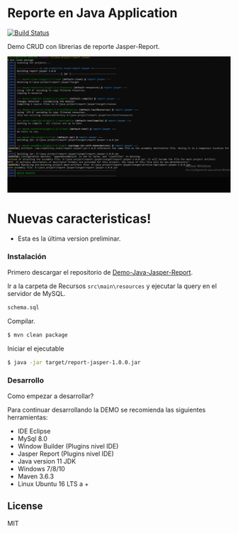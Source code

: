# Reporte en Java Application

[![Build Status](https://travis-ci.org/joemccann/dillinger.svg?branch=master)](https://travis-ci.org/joemccann/dillinger)

Demo CRUD con librerias de reporte Jasper-Report.

![Drag Racing](./docs/demo-report.gif)

# Nuevas caracteristicas!

  - Esta es la última version preliminar.

### Instalación

Primero descargar el repositorio de [Demo-Java-Jasper-Report](https://github.com/Hans3L/Demo-Java-Jasper-Report.git).

Ir a la carpeta de Recursos  `src\main\resources` y ejecutar la query en el servidor de MySQL.
```sh
schema.sql
```
Compilar.
```sh
$ mvn clean package
```
Iniciar el ejecutable
```sh
$ java -jar target/report-jasper-1.0.0.jar
```
### Desarrollo

Como empezar a desarrollar?

Para continuar desarrollando la DEMO se recomienda las siguientes herramientas:

* IDE Eclipse 
* MySql 8.0
* Window Builder (Plugins nivel IDE)
* Jasper Report (Plugins nivel IDE)
* Java version 11 JDK
* Windows 7/8/10
* Maven 3.6.3
* Linux Ubuntu 16 LTS a +

License
----
MIT
